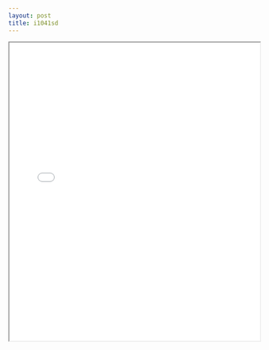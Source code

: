 ```yaml
---
layout: post
title: i1041sd
---
```


<div class="pdf-container">
<iframe src="/ea/assets/pdfs/misc/i1041sd.pdf" height="600" width="100%" allowFullScreen="true"></iframe>
</div>

